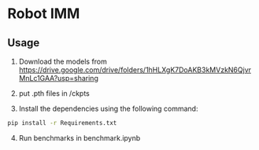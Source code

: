 # Robot IMM

## Usage

1. Download the models from https://drive.google.com/drive/folders/1hHLXgK7DoAKB3kMVzkN6QjvrMnLc1GAA?usp=sharing
2. put .pth files in /ckpts

3. Install the dependencies using the following command:
```bash
pip install -r Requirements.txt
```

4. Run benchmarks in benchmark.ipynb